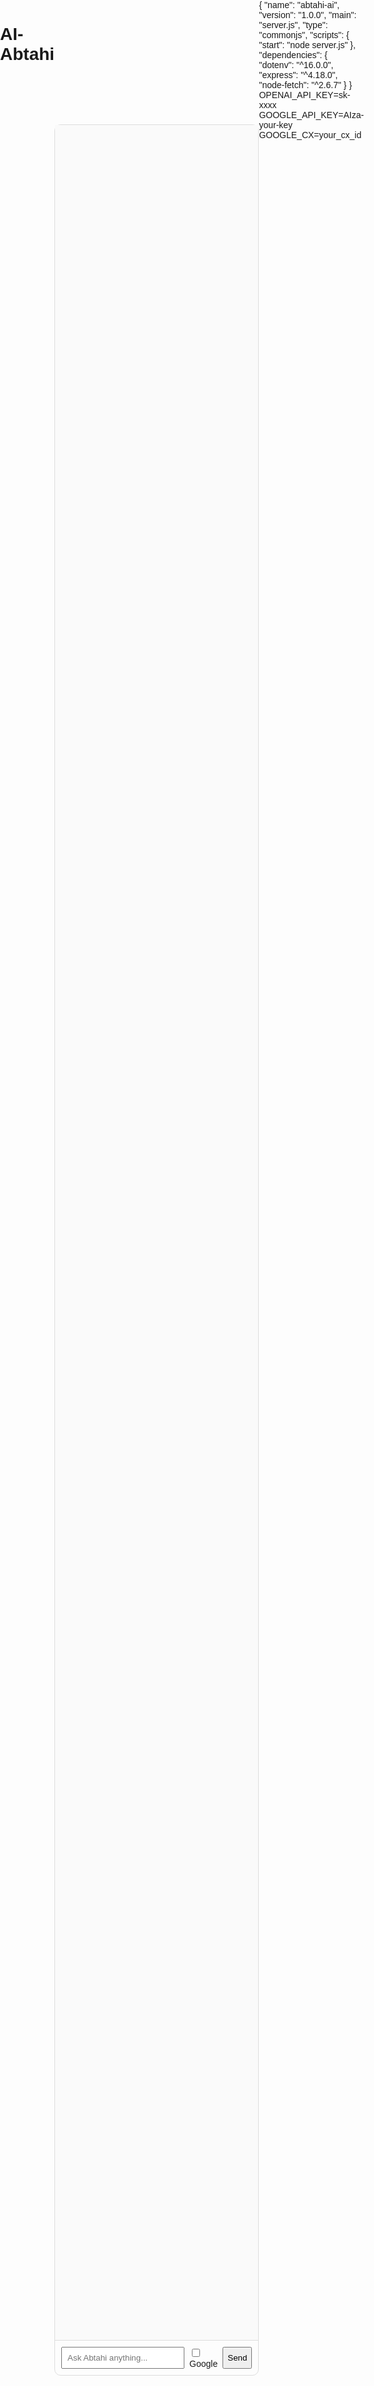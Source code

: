 # AI-Abtahi
<!doctype html>
<html>
<head>
  <meta charset="utf-8">
  <title>Abtahi — AI Assistant</title>
  <style>
    body { font-family: sans-serif; margin:0; padding:0; display:flex; height:100vh; }
    .chat { margin:auto; width:800px; height:90vh; border:1px solid #ddd; border-radius:10px; display:flex; flex-direction:column; }
    .messages { flex:1; padding:10px; overflow-y:auto; background:#fafafa; }
    .msg { margin:8px 0; }
    .msg.user { text-align:right; color:#333; }
    .msg.abtahi { text-align:left; color:#005; }
    .input { display:flex; padding:10px; border-top:1px solid #ddd; gap:8px; }
    input[type=text] { flex:1; padding:8px; }
  </style>
</head>
<body>
  <div class="chat">
    <div id="messages" class="messages"></div>
    <div class="input">
      <input id="prompt" type="text" placeholder="Ask Abtahi anything..." />
      <label><input type="checkbox" id="searchToggle"> Google</label>
      <button id="sendBtn">Send</button>
    </div>
  </div>

<script>
const userId = "user1"; // simple single-user memory

function appendMsg(who, text) {
  const div = document.createElement("div");
  div.className = "msg " + who;
  div.textContent = who.toUpperCase() + ": " + text;
  document.getElementById("messages").appendChild(div);
  document.getElementById("messages").scrollTop = document.getElementById("messages").scrollHeight;
}

document.getElementById("sendBtn").onclick = async () => {
  const text = document.getElementById("prompt").value;
  const useSearch = document.getElementById("searchToggle").checked;
  if (!text) return;
  appendMsg("user", text);
  document.getElementById("prompt").value = "";

  appendMsg("abtahi", "Typing...");
  const res = await fetch("/api/chat", {
    method: "POST",
    headers: {"Content-Type":"application/json"},
    body: JSON.stringify({ userId, message: text, useSearch })
  });
  const data = await res.json();

  const msgs = document.getElementById("messages");
  msgs.removeChild(msgs.lastChild); // remove typing
  appendMsg("abtahi", data.reply.content);
};
</script>
</body>
</html>
{
  "name": "abtahi-ai",
  "version": "1.0.0",
  "main": "server.js",
  "type": "commonjs",
  "scripts": {
    "start": "node server.js"
  },
  "dependencies": {
    "dotenv": "^16.0.0",
    "express": "^4.18.0",
    "node-fetch": "^2.6.7"
  }
}
OPENAI_API_KEY=sk-xxxx
GOOGLE_API_KEY=AIza-your-key
GOOGLE_CX=your_cx_id
